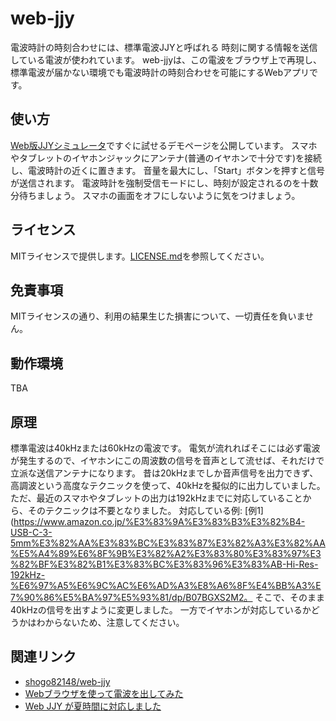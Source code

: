 # web-jjy

電波時計の時刻合わせには、標準電波JJYと呼ばれる 時刻に関する情報を送信している電波が使われています。 
web-jjyは、この電波をブラウザ上で再現し、標準電波が届かない環境でも電波時計の時刻合わせを可能にするWebアプリです。

## 使い方

[Web版JJYシミュレータ](http://alfredplpl.github.io/web-jjy/)ですぐに試せるデモページを公開しています。
スマホやタブレットのイヤホンジャックにアンテナ(普通のイヤホンで十分です)を接続し、電波時計の近くに置きます。
音量を最大にし、「Start」ボタンを押すと信号が送信されます。
電波時計を強制受信モードにし、時刻が設定されるのを十数分待ちましょう。
スマホの画面をオフにしないように気をつけましょう。

## ライセンス

MITライセンスで提供します。[LICENSE.md](https://github.com/alfredplpl/web-jjy/blob/master/LICENSE.md)を参照してください。

## 免責事項

MITライセンスの通り、利用の結果生じた損害について、一切責任を負いません。

## 動作環境

TBA

## 原理

標準電波は40kHzまたは60kHzの電波です。
電気が流れればそこには必ず電波が発生するので、イヤホンにこの周波数の信号を音声として流せば、それだけで立派な送信アンテナになります。
昔は20kHzまでしか音声信号を出力できず、高調波という高度なテクニックを使って、40kHzを擬似的に出力していました。
ただ、最近のスマホやタブレットの出力は192kHzまでに対応していることから、そのテクニックは不要となりました。
対応している例: [例1](https://www.amazon.co.jp/%E3%83%9A%E3%83%B3%E3%82%B4-USB-C-3-5mm%E3%82%AA%E3%83%BC%E3%83%87%E3%82%A3%E3%82%AA%E5%A4%89%E6%8F%9B%E3%82%A2%E3%83%80%E3%83%97%E3%82%BF%E3%82%B1%E3%83%BC%E3%83%96%E3%83%AB-Hi-Res-192kHz-%E6%97%A5%E6%9C%AC%E6%AD%A3%E8%A6%8F%E4%BB%A3%E7%90%86%E5%BA%97%E5%93%81/dp/B07BGXS2M2。
そこで、そのまま40kHzの信号を出すように変更しました。
一方でイヤホンが対応しているかどうかはわからないため、注意してください。


## 関連リンク

- [shogo82148/web-jjy](https://github.com/shogo82148/web-jjy)
- [Webブラウザを使って電波を出してみた](https://shogo82148.github.io/blog/2016/03/29/web-jjy/)
- [Web JJY が夏時間に対応しました](https://shogo82148.github.io/blog/2018/08/11/web-jjy-summer-time-support/)
